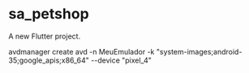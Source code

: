 # sa_petshop

A new Flutter project.


avdmanager create avd -n MeuEmulador -k "system-images;android-35;google_apis;x86_64" --device "pixel_4"
